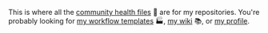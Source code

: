 This is where all the [community health files] 🤝 are for my repositories.
You're probably looking for [my workflow templates] 🏭, [my wiki] 📚, or [my
profile].

<!-- prettier-ignore-start -->
[community health files]: https://docs.github.com/en/communities/setting-up-your-project-for-healthy-contributions/creating-a-default-community-health-file
[my wiki]: https://github.com/jcbhmr/.github/wiki
[my profile]: https://github.com/jcbhmr
[my workflow templates]: https://github.com/jcbhmr/.github/tree/main/workflow-templates
<!-- prettier-ignore-end -->
